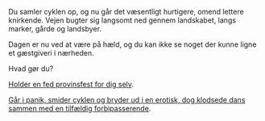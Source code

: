 Du samler cyklen op, og nu går det væsentligt hurtigere, omend lettere
knirkende. Vejen bugter sig langsomt ned gennem landskabet, langs marker,
gårde og landsbyer.

Dagen er nu ved at være på hæld, og du kan ikke se noget der kunne ligne et
gæstgiveri i nærheden.

Hvad gør du?

[Holder en fed provinsfest for dig selv](https://www.youtube.com/watch?v=9_xIoJzZtKg).

[Går i panik, smider cyklen og bryder ud i en erotisk, dog klodsede dans sammen med en tilfældig forbipasserende](https://www.youtube.com/watch?v=nYbI07YBFuI).
